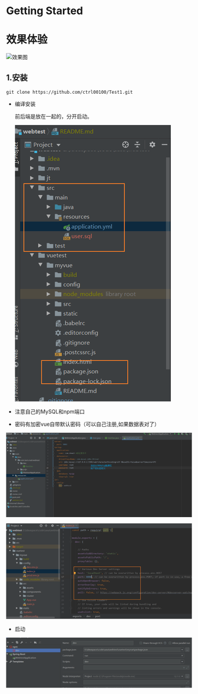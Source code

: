 # Getting Started


# 效果体验

![效果图](https://github.com/ctrl00100/Test1/tree/master/jt/效果图.png)

## 1.安装

```shell
git clone https://github.com/ctrl00100/Test1.git
```

- 编译安装

  前后端是放在一起的，分开启动。

  ![appnpm](https://github.com/ctrl00100/Test1/blob/master/jt/appnpm.png)

- 注意自己的MySQL和npm端口

- 密码有加密vue自带默认密码（可以自己注册,如果数据表对了）

![mysql](https://github.com/ctrl00100/Test1/blob/master/jt/mysql.png)

![npm启动端口](https://github.com/ctrl00100/Test1/blob/master/jt/npm启动端口.png)

- 启动

![启动](https://github.com/ctrl00100/Test1/blob/master/jt/启动.png)

